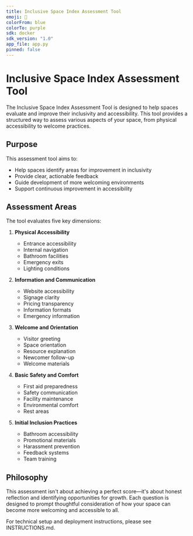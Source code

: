 ```yaml
---
title: Inclusive Space Index Assessment Tool
emoji: 🌈
colorFrom: blue
colorTo: purple
sdk: docker
sdk_version: "1.0"
app_file: app.py
pinned: false
---
```


# Inclusive Space Index Assessment Tool

The Inclusive Space Index Assessment Tool is designed to help spaces evaluate and improve their inclusivity and accessibility. This tool provides a structured way to assess various aspects of your space, from physical accessibility to welcome practices.

## Purpose

This assessment tool aims to:
- Help spaces identify areas for improvement in inclusivity
- Provide clear, actionable feedback
- Guide development of more welcoming environments
- Support continuous improvement in accessibility

## Assessment Areas

The tool evaluates five key dimensions:

1. **Physical Accessibility**
   - Entrance accessibility
   - Internal navigation
   - Bathroom facilities
   - Emergency exits
   - Lighting conditions

2. **Information and Communication**
   - Website accessibility
   - Signage clarity
   - Pricing transparency
   - Information formats
   - Emergency information

3. **Welcome and Orientation**
   - Visitor greeting
   - Space orientation
   - Resource explanation
   - Newcomer follow-up
   - Welcome materials

4. **Basic Safety and Comfort**
   - First aid preparedness
   - Safety communication
   - Facility maintenance
   - Environmental comfort
   - Rest areas

5. **Initial Inclusion Practices**
   - Bathroom accessibility
   - Promotional materials
   - Harassment prevention
   - Feedback systems
   - Team training

## Philosophy

This assessment isn't about achieving a perfect score—it's about honest reflection and identifying opportunities for growth. Each question is designed to prompt thoughtful consideration of how your space can become more welcoming and accessible to all.

For technical setup and deployment instructions, please see INSTRUCTIONS.md.
